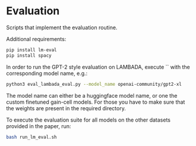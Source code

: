 # Evaluation

Scripts that implement the evaluation routine.

Additional requirements:

```bash
pip install lm-eval
pip install spacy
```

In order to run the GPT-2 style evaluation on LAMBADA, execute `` with the corresponding model name, e.g.:

```bash
python3 eval_lambada_eval.py --model_name openai-community/gpt2-xl
```

The model name can either be a huggingface model name, or one the custom finetuned gain-cell models. For those you have to make sure that the weights are present in the required directory.

To execute the evaluation suite for all models on the other datasets provided in the paper, run:

```bash
bash run_lm_eval.sh
```
